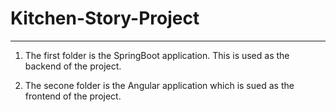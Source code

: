 # Kitchen-Story-Project
----------------------------

1. The first folder is the SpringBoot application. This is used as the backend of the project.

2. The secone folder is the Angular application which is sued as the frontend of the project.
